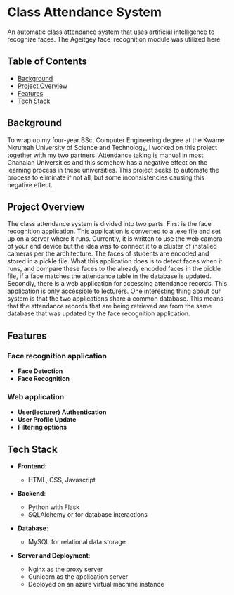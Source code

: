 # Class Attendance System
An automatic class attendance system that uses artificial intelligence to recognize faces.
The Ageitgey face_recognition module was utilized here

## Table of Contents
- [Background](background)
- [Project Overview](project-overview)
- [Features](features)
- [Tech Stack](tech-stack)

## Background
To wrap up my four-year BSc. Computer Engineering degree at the Kwame Nkrumah University of Science and Technology, I worked on this project together with my two partners. Attendance taking is manual in most Ghanaian Universities and this somehow has a negative effect on the learning process in these universities. This project seeks to automate the process to eliminate if not all, but some inconsistencies causing this negative effect.

## Project Overview
The class attendance system is divided into two parts. First is the face recognition application. This application is converted to a .exe file and set up on a server where it runs. Currently, it is written to use the web camera of your end device but the idea was to connect it to a cluster of installed cameras per the architecture. The faces of students are encoded and stored in a pickle file. What this application does is to detect faces when it runs, and compare these faces to the already encoded faces in the pickle file, if a face matches the attendance table in the database is updated.
Secondly, there is a web application for accessing attendance records. This application is only accessible to lecturers. One interesting thing about our system is that the two applications share a common database. This means that the attendance records that are being retrieved are from the same database that was updated by the face recognition application.

## Features
### Face recognition application
- **Face Detection**
- **Face Recognition**

### Web application
- **User(lecturer) Authentication**
- **User Profile Update**
- **Filtering options**

## Tech Stack
- **Frontend**:
  - HTML, CSS, Javascript

- **Backend**:
  - Python with Flask
  - SQLAlchemy or for database interactions

- **Database**:
  - MySQL for relational data storage

- **Server and Deployment**:
  - Nginx as the proxy server
  - Gunicorn as the application server
  - Deployed on an azure virtual machine instance